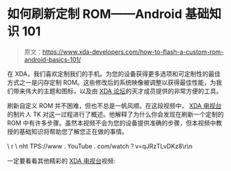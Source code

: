 # 如何刷新定制 ROM——Android 基础知识 101

> 原文：<https://www.xda-developers.com/how-to-flash-a-custom-rom-android-basics-101/>

在 XDA，我们喜欢定制我们的手机。为您的设备获得更多选项和可定制性的最佳方式之一是闪存定制 ROM。这些修改后的系统映像被调整以获得最佳性能，为我们带来伟大的主题和图标，以及由 [XDA 论坛](http://forum.xda-developers.com/)的天才成员提供的非常方便的工具。

刷新自定义 ROM 并不困难，但也不总是一帆风顺。在这段视频中， [XDA 电视台](http://www.xda-developers.com/xda-tv/)的制片人 TK 对这一过程进行了概述。他解释了为什么你会发现在刷新一个定制的 ROM 中有许多步骤。虽然本视频不会为您的设备提供准确的步骤，但本视频中教授的基础知识将帮助您了解您正在做的事情。

\ r \ nht TPS://www . YouTube . com/watch？v=qJRzTLvDKz8\r\n

一定要看看其他精彩的 [XDA 电视台](http://www.xda-developers.com/xda-tv/ "XDA Developer TV")视频: